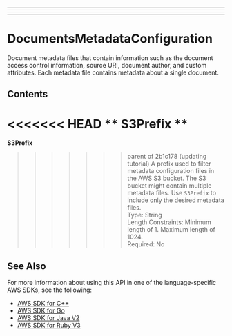 --------

--------

# DocumentsMetadataConfiguration<a name="API_DocumentsMetadataConfiguration"></a>

Document metadata files that contain information such as the document access control information, source URI, document author, and custom attributes\. Each metadata file contains metadata about a single document\.

## Contents<a name="API_DocumentsMetadataConfiguration_Contents"></a>

<<<<<<< HEAD
 ** S3Prefix **   <a name="Kendra-Type-DocumentsMetadataConfiguration-S3Prefix"></a>
=======
 **S3Prefix**   <a name="Kendra-Type-DocumentsMetadataConfiguration-S3Prefix"></a>
>>>>>>> parent of 2b1c178 (updating tutorial)
A prefix used to filter metadata configuration files in the AWS S3 bucket\. The S3 bucket might contain multiple metadata files\. Use `S3Prefix` to include only the desired metadata files\.  
Type: String  
Length Constraints: Minimum length of 1\. Maximum length of 1024\.  
Required: No

## See Also<a name="API_DocumentsMetadataConfiguration_SeeAlso"></a>

For more information about using this API in one of the language\-specific AWS SDKs, see the following:
+  [ AWS SDK for C\+\+](https://docs.aws.amazon.com/goto/SdkForCpp/kendra-2019-02-03/DocumentsMetadataConfiguration) 
+  [ AWS SDK for Go](https://docs.aws.amazon.com/goto/SdkForGoV1/kendra-2019-02-03/DocumentsMetadataConfiguration) 
+  [ AWS SDK for Java V2](https://docs.aws.amazon.com/goto/SdkForJavaV2/kendra-2019-02-03/DocumentsMetadataConfiguration) 
+  [ AWS SDK for Ruby V3](https://docs.aws.amazon.com/goto/SdkForRubyV3/kendra-2019-02-03/DocumentsMetadataConfiguration) 